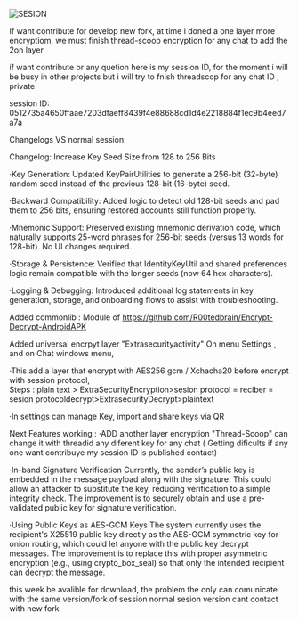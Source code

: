 ![SESION](https://github.com/user-attachments/assets/8e809f2b-e16d-435d-928e-695b7b99f8d5)


If want contribute for develop new fork, at time i doned a one layer more encryptiom, we must finish thread-scoop encryption for any chat to add the 2on layer

if want contribute or any quetion here is my session ID, for the moment i will be busy in other projects but i will try to fnish threadscop for any chat ID , private

session ID: 0512735a4650ffaae7203dfaeff8439f4e88688cd1d4e2218884f1ec9b4eed7a7a




Changelogs VS normal session:


Changelog: Increase Key Seed Size from 128 to 256 Bits

·Key Generation: Updated KeyPairUtilities to generate a 256-bit (32-byte) random seed instead of the previous 128-bit (16-byte) seed.

·Backward Compatibility: Added logic to detect old 128-bit seeds and pad them to 256 bits, ensuring restored accounts still function properly.

·Mnemonic Support: Preserved existing mnemonic derivation code, which naturally supports 25-word phrases for 256-bit seeds (versus 13 words for 128-bit). No UI changes required.

·Storage & Persistence: Verified that IdentityKeyUtil and shared preferences logic remain compatible with the longer seeds (now 64 hex characters).

·Logging & Debugging: Introduced additional log statements in key generation, storage, and onboarding flows to assist with troubleshooting.


Added commonlib : Module of https://github.com/R00tedbrain/Encrypt-Decrypt-AndroidAPK

Added universal encrpyt layer "Extrasecurityactivity" On menu Settings , and on Chat windows menu,

·This add a layer that encrypt with AES256 gcm / Xchacha20  before encrypt with session protocol,  
Steps : plain text > ExtraSecurityEncryption>sesion protocol = reciber = sesion protocoldecrypt>ExtrasecurityDecrypt>plaintext

·In settings can manage Key, import and share keys via QR


Next Features working :
·ADD another layer encryption "Thread-Scoop" can change it with threadid any diferent key for any chat ( Getting dificults if any one want contribuye my session ID is published contact)

·In-band Signature Verification
Currently, the sender’s public key is embedded in the message payload along with the signature. This could allow an attacker to substitute the key, reducing verification to a simple integrity check. The improvement is to securely obtain and use a pre-validated public key for signature verification.

·Using Public Keys as AES-GCM Keys
The system currently uses the recipient's X25519 public key directly as the AES-GCM symmetric key for onion routing, which could let anyone with the public key decrypt messages. The improvement is to replace this with proper asymmetric encryption (e.g., using crypto_box_seal) so that only the intended recipient can decrypt the message.

this week be avalible for download, the problem the only can comunicate with the same version/fork of session normal sesion version cant contact with new fork
